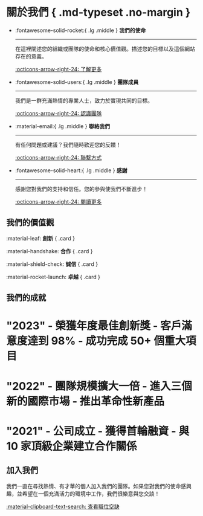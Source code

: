 # 關於我們 { .md-typeset .no-margin }

- :fontawesome-solid-rocket:{ .lg .middle } **我們的使命**

  ***

  在這裡闡述您的組織或團隊的使命和核心價值觀。描述您的目標以及這個網站存在的意義。

  [:octicons-arrow-right-24: 了解更多](not_created.md)

- :fontawesome-solid-users:{ .lg .middle } **團隊成員**

  ***

  我們是一群充滿熱情的專業人士，致力於實現共同的目標。

  [:octicons-arrow-right-24: 認識團隊](not_created.md)

- :material-email:{ .lg .middle } **聯絡我們**

  ***

  有任何問題或建議？我們隨時歡迎您的反饋！

  [:octicons-arrow-right-24: 聯繫方式](not_created.md)

- :fontawesome-solid-heart:{ .lg .middle } **感謝**

  ***

  感謝您對我們的支持和信任。您的參與使我們不斷進步！

  [:octicons-arrow-right-24: 閱讀更多](not_created.md)

## 我們的價值觀

:material-leaf: **創新**
{ .card }

:material-handshake: **合作**
{ .card }

:material-shield-check: **誠信**
{ .card }

:material-rocket-launch: **卓越**
{ .card }

## 我們的成就

# "2023" - 榮獲年度最佳創新獎 - 客戶滿意度達到 98% - 成功完成 50+ 個重大項目

# "2022" - 團隊規模擴大一倍 - 進入三個新的國際市場 - 推出革命性新產品

# "2021" - 公司成立 - 獲得首輪融資 - 與 10 家頂級企業建立合作關係

## 加入我們

我們一直在尋找熱情、有才華的個人加入我們的團隊。如果您對我們的使命感興趣，並希望在一個充滿活力的環境中工作，我們很樂意與您交談！

[:material-clipboard-text-search: 查看職位空缺](not_created.md)
